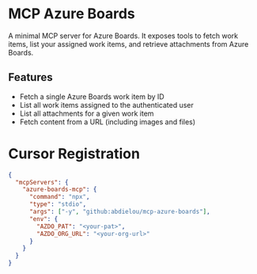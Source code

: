 # MCP Azure Boards

A minimal MCP server for Azure Boards. It exposes tools to fetch work items, list your assigned work items, and retrieve attachments from Azure Boards.

## Features

- Fetch a single Azure Boards work item by ID
- List all work items assigned to the authenticated user
- List all attachments for a given work item
- Fetch content from a URL (including images and files)

# Cursor Registration

```json
{
  "mcpServers": {
    "azure-boards-mcp": {
      "command": "npx",
      "type": "stdio",
      "args": ["-y", "github:abdielou/mcp-azure-boards"],
      "env": {
        "AZDO_PAT": "<your-pat>",
        "AZDO_ORG_URL": "<your-org-url>"
      }
    }
  }
}
```
